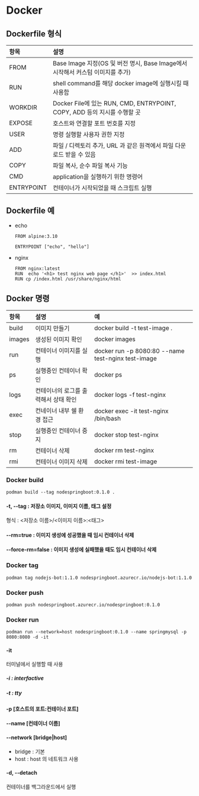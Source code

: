 # Docker

## Dockerfile 형식
| 항목 | 설명 |  
|:---|:---|  
| FROM | Base Image 지정(OS 및 버전 명시, Base Image에서 시작해서 커스텀 이미지를 추가) |  
| RUN | shell command를 해당 docker image에 실행시킬 때 사용함 |  
| WORKDIR | Docker File에 있는 RUN, CMD, ENTRYPOINT, COPY, ADD 등의 지시를 수행할 곳 |  
| EXPOSE | 호스트와 연결할 포트 번호를 지정 |  
| USER | 명령 실행할 사용자 권한 지정 |  
| ADD | 파일 / 디렉토리 추가, URL 과 같은 원격에서 파일 다운로드 받을 수 있음 |  
| COPY | 파일 복사, 순수 파일 복사 기능 |  
| CMD | application을 실행하기 위한 명령어 |  
| ENTRYPOINT | 컨테이너가 시작되었을 때 스크립트 실행 |  

## Dockerfile 예
- echo
  ```
  FROM alpine:3.10

  ENTRYPOINT ["echo", "hello"]
  ```
- nginx
  ```
  FROM nginx:latest
  RUN  echo '<h1> test nginx web page </h1>'  >> index.html
  RUN cp /index.html /usr/share/nginx/html
  ```

## Docker 명령
| 항목 | 설명 |  예 |
|:---|:---|:---|    
| build | 이미지 만들기 | docker build -t test-image . |  
| images | 생성된 이미지 확인 | docker images |  
| run | 컨테이너 이미지를 실행 | docker run -p 8080:80 --name test-nginx test-image |  
| ps | 실행중인 컨테이너 확인 | docker ps |  
| logs | 컨테이너의 로그를 출력해서 상태 확인 | docker logs -f test-nginx |  
| exec | 컨네이너 내부 쉘 환경 접근 | docker exec -it test-nginx /bin/bash |  
| stop | 실행중인 컨테이너 중지 | docker stop test-nginx |  
| rm | 컨테이너 삭제 | docker rm test-nginx |  
| rmi | 컨테이너 이미지 삭제 | docker rmi test-image |  


### Docker build
```
podman build --tag nodespringboot:0.1.0 .
```
#### -t, --tag : 저장소 이미지, 이미지 이름, 태그 설정
형식 : <저장소 이름>/<이미지 이름>:<태그> 

#### --rm=true : 이미지 생성에 성공했을 때 임시 컨테이너 삭제
#### --force-rm=false : 이미지 생성에 실패했을 때도 임시 컨테이너 삭제

### Docker tag
```
podman tag nodejs-bot:1.1.0 nodespringboot.azurecr.io/nodejs-bot:1.1.0
```

### Docker push
```
podman push nodespringboot.azurecr.io/nodespringboot:0.1.0
```
### Docker run 
```
podman run --network=host nodespringboot:0.1.0 --name springmysql -p 8080:8080 -d -it
```
#### -it 
터미널에서 실행할 때 사용
##### -i : interfactive
##### -t : tty

#### -p [호스트의 포트:컨테이너 포트]
#### --name [컨테이너 이름]
#### --network [bridge|host]
- bridge : 기본
- host : host 의 네트워크 사용
#### -d, --detach
컨테이너를 백그라운드에서 실행  
